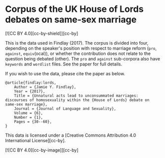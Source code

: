 # Corpus of the UK House of Lords debates on same-sex marriage
[![CC BY 4.0][cc-by-shield]][cc-by]

This is the data used in Findlay (2017). The corpus is divided into four, depending on the speaker's position with respect to marriage reform (`pro`, `against`, `equiv`(ocal)), or whether the contribution does not relate to the question being debated (other). The `pro` and `against` sub-corpora also have `keywords` and `wordlist` files. See the paper for full details.


If you wish to use the data, please cite the paper as below. 

```
@article{findlay:lords,
	Author = {Jamie Y. Findlay},
	Year = {2017},
	Title = {Unnatural acts lead to unconsummated marriages: discourses of homosexuality within the {House of Lords} debate on same-sex marriage},
	Journal = {Journal of Language and Sexuality},
	Volume = {6},
	Number = {1},
    Pages = {30--60},
}

```

This data is licensed under a
[Creative Commons Attribution 4.0 International License][cc-by].

[![CC BY 4.0][cc-by-image]][cc-by]
